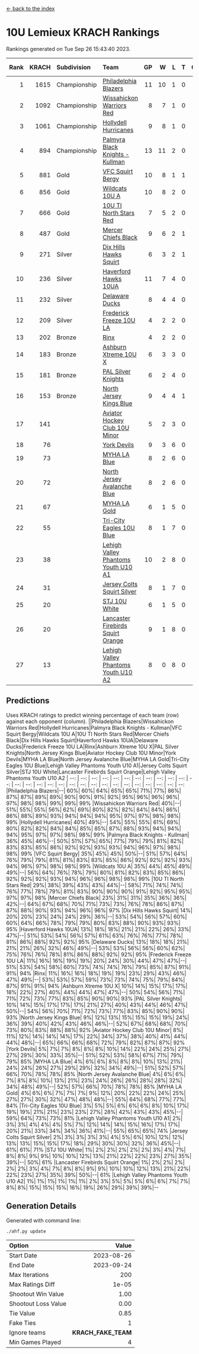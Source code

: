 [<- back to the index](readme.md)
# 10U Lemieux KRACH Rankings
Rankings generated on Tue Sep 26 15:43:40 2023.

Rank|KRACH|Subdivision|Team|GP|W|L|T|OTW|OTL|SoS|Exp Wins|Win Diff
---:|---:|:---|:---|---:|---:|---:|---:|---:|---:|---:|---:|---:
1|1615|Championship|[Philadelphia Blazers](https://gamesheetstats.com/seasons/3659/teams/140393/schedule)|11|10|1|0|1|0|342|10.8|-0.0
2|1092|Championship|[Wissahickon Warriors Red](https://gamesheetstats.com/seasons/3659/teams/140398/schedule)|8|7|1|0|1|0|378|7.8|-0.0
3|1061|Championship|[Hollydell Hurricanes](https://gamesheetstats.com/seasons/3659/teams/140380/schedule)|9|8|1|0|0|0|269|8.9|0.0
4|894|Championship|[Palmyra Black Knights - Kullman](https://gamesheetstats.com/seasons/3659/teams/140392/schedule)|13|11|2|0|0|0|273|11.9|0.0
5|881|Gold|[VFC Squirt Bergy](https://gamesheetstats.com/seasons/3659/teams/140396/schedule)|10|8|1|1|0|1|348|9.7|-0.0
6|856|Gold|[Wildcats 10U A](https://gamesheetstats.com/seasons/3659/teams/140397/schedule)|10|8|2|0|0|0|429|8.8|-0.0
7|666|Gold|[10U TI North Stars Red](https://gamesheetstats.com/seasons/3659/teams/140266/schedule)|7|5|2|0|0|0|458|5.9|0.0
8|487|Gold|[Mercer Chiefs Black](https://gamesheetstats.com/seasons/3659/teams/140386/schedule)|9|6|2|1|0|0|397|7.7|-0.0
9|271|Silver|[Dix Hills Hawks Squirt](https://gamesheetstats.com/seasons/3659/teams/140377/schedule)|6|3|2|1|0|0|381|4.7|0.0
10|236|Silver|[Haverford Hawks 10UA](https://gamesheetstats.com/seasons/3659/teams/140379/schedule)|11|7|4|0|0|1|285|7.9|0.0
11|232|Silver|[Delaware Ducks](https://gamesheetstats.com/seasons/3659/teams/140376/schedule)|8|4|4|0|0|1|447|4.9|0.0
12|209|Silver|[Frederick Freeze 10U LA](https://gamesheetstats.com/seasons/3659/teams/140378/schedule)|4|2|2|0|0|0|356|2.9|0.0
13|202|Bronze|[Rinx](https://gamesheetstats.com/seasons/3659/teams/142499/schedule)|4|2|2|0|0|0|553|2.8|-0.0
14|183|Bronze|[Ashburn Xtreme 10U X](https://gamesheetstats.com/seasons/3659/teams/140374/schedule)|6|3|3|0|0|0|385|3.9|0.0
15|181|Bronze|[PAL Silver Knights](https://gamesheetstats.com/seasons/3659/teams/140391/schedule)|6|2|4|0|0|0|633|2.8|-0.0
16|153|Bronze|[North Jersey Kings Blue](https://gamesheetstats.com/seasons/3659/teams/140390/schedule)|9|4|4|1|0|0|279|5.7|0.0
17|141||[Aviator Hockey Club 10U Minor](https://gamesheetstats.com/seasons/3659/teams/140375/schedule)|5|2|3|0|1|0|251|2.9|0.0
18|76||[York Devils](https://gamesheetstats.com/seasons/3659/teams/140399/schedule)|9|3|6|0|0|0|378|3.8|-0.0
19|73||[MYHA LA Blue](https://gamesheetstats.com/seasons/3659/teams/140387/schedule)|8|2|6|0|0|0|328|2.9|0.0
20|72||[North Jersey Avalanche Blue](https://gamesheetstats.com/seasons/3659/teams/140389/schedule)|8|2|6|0|0|0|368|2.9|0.0
21|67||[MYHA LA Gold](https://gamesheetstats.com/seasons/3659/teams/140388/schedule)|6|1|5|0|0|0|709|1.8|-0.0
22|55||[Tri-City Eagles 10U Blue](https://gamesheetstats.com/seasons/3659/teams/140395/schedule)|8|1|7|0|0|0|586|1.9|0.0
23|38||[Lehigh Valley Phantoms Youth U10 A1](https://gamesheetstats.com/seasons/3659/teams/140383/schedule)|10|2|8|0|0|0|348|2.9|0.0
24|31||[Jersey Colts Squirt Silver](https://gamesheetstats.com/seasons/3659/teams/140381/schedule)|8|1|7|0|0|0|474|1.9|0.0
25|20||[STJ 10U White](https://gamesheetstats.com/seasons/3659/teams/140394/schedule)|6|1|5|0|0|1|231|1.9|0.0
26|20||[Lancaster Firebirds Squirt Orange](https://gamesheetstats.com/seasons/3659/teams/140382/schedule)|9|1|8|0|1|0|324|1.9|0.0
27|13||[Lehigh Valley Phantoms Youth U10 A2](https://gamesheetstats.com/seasons/3659/teams/140384/schedule)|8|0|8|0|0|0|549|0.8|-0.0

## Predictions
Uses KRACH ratings to predict winning percentage of each team (row) against each opponent (column).
||Philadelphia Blazers|Wissahickon Warriors Red|Hollydell Hurricanes|Palmyra Black Knights - Kullman|VFC Squirt Bergy|Wildcats 10U A|10U TI North Stars Red|Mercer Chiefs Black|Dix Hills Hawks Squirt|Haverford Hawks 10UA|Delaware Ducks|Frederick Freeze 10U LA|Rinx|Ashburn Xtreme 10U X|PAL Silver Knights|North Jersey Kings Blue|Aviator Hockey Club 10U Minor|York Devils|MYHA LA Blue|North Jersey Avalanche Blue|MYHA LA Gold|Tri-City Eagles 10U Blue|Lehigh Valley Phantoms Youth U10 A1|Jersey Colts Squirt Silver|STJ 10U White|Lancaster Firebirds Squirt Orange|Lehigh Valley Phantoms Youth U10 A2
| --: | --: | --: | --: | --: | --: | --: | --: | --: | --: | --: | --: | --: | --: | --: | --: | --: | --: | --: | --: | --: | --: | --: | --: | --: | --: | --: | --: 
|Philadelphia Blazers|--| 60%| 60%| 64%| 65%| 65%| 71%| 77%| 86%| 87%| 87%| 89%| 89%| 90%| 90%| 91%| 92%| 95%| 96%| 96%| 96%| 97%| 98%| 98%| 99%| 99%| 99%
|Wissahickon Warriors Red| 40%|--| 51%| 55%| 55%| 56%| 62%| 69%| 80%| 82%| 82%| 84%| 84%| 86%| 86%| 88%| 89%| 93%| 94%| 94%| 94%| 95%| 97%| 97%| 98%| 98%| 99%
|Hollydell Hurricanes| 40%| 49%|--| 54%| 55%| 55%| 61%| 69%| 80%| 82%| 82%| 84%| 84%| 85%| 85%| 87%| 88%| 93%| 94%| 94%| 94%| 95%| 97%| 97%| 98%| 98%| 99%
|Palmyra Black Knights - Kullman| 36%| 45%| 46%|--| 50%| 51%| 57%| 65%| 77%| 79%| 79%| 81%| 82%| 83%| 83%| 85%| 86%| 92%| 92%| 93%| 93%| 94%| 96%| 97%| 98%| 98%| 99%
|VFC Squirt Bergy| 35%| 45%| 45%| 50%|--| 51%| 57%| 64%| 76%| 79%| 79%| 81%| 81%| 83%| 83%| 85%| 86%| 92%| 92%| 92%| 93%| 94%| 96%| 97%| 98%| 98%| 99%
|Wildcats 10U A| 35%| 44%| 45%| 49%| 49%|--| 56%| 64%| 76%| 78%| 79%| 80%| 81%| 82%| 83%| 85%| 86%| 92%| 92%| 92%| 93%| 94%| 96%| 96%| 98%| 98%| 99%
|10U TI North Stars Red| 29%| 38%| 39%| 43%| 43%| 44%|--| 58%| 71%| 74%| 74%| 76%| 77%| 78%| 79%| 81%| 83%| 90%| 90%| 90%| 91%| 92%| 95%| 95%| 97%| 97%| 98%
|Mercer Chiefs Black| 23%| 31%| 31%| 35%| 36%| 36%| 42%|--| 64%| 67%| 68%| 70%| 71%| 73%| 73%| 76%| 78%| 86%| 87%| 87%| 88%| 90%| 93%| 94%| 96%| 96%| 97%
|Dix Hills Hawks Squirt| 14%| 20%| 20%| 23%| 24%| 24%| 29%| 36%|--| 53%| 54%| 56%| 57%| 60%| 60%| 64%| 66%| 78%| 79%| 79%| 80%| 83%| 88%| 90%| 93%| 93%| 95%
|Haverford Hawks 10UA| 13%| 18%| 18%| 21%| 21%| 22%| 26%| 33%| 47%|--| 51%| 53%| 54%| 56%| 57%| 61%| 63%| 76%| 76%| 77%| 78%| 81%| 86%| 88%| 92%| 92%| 95%
|Delaware Ducks| 13%| 18%| 18%| 21%| 21%| 21%| 26%| 32%| 46%| 49%|--| 53%| 53%| 56%| 56%| 60%| 62%| 75%| 76%| 76%| 78%| 81%| 86%| 88%| 92%| 92%| 95%
|Frederick Freeze 10U LA| 11%| 16%| 16%| 19%| 19%| 20%| 24%| 30%| 44%| 47%| 47%|--| 51%| 53%| 54%| 58%| 60%| 73%| 74%| 74%| 76%| 79%| 85%| 87%| 91%| 91%| 94%
|Rinx| 11%| 16%| 16%| 18%| 19%| 19%| 23%| 29%| 43%| 46%| 47%| 49%|--| 53%| 53%| 57%| 59%| 73%| 73%| 74%| 75%| 79%| 84%| 87%| 91%| 91%| 94%
|Ashburn Xtreme 10U X| 10%| 14%| 15%| 17%| 17%| 18%| 22%| 27%| 40%| 44%| 44%| 47%| 47%|--| 50%| 54%| 56%| 71%| 71%| 72%| 73%| 77%| 83%| 85%| 90%| 90%| 93%
|PAL Silver Knights| 10%| 14%| 15%| 17%| 17%| 17%| 21%| 27%| 40%| 43%| 44%| 46%| 47%| 50%|--| 54%| 56%| 70%| 71%| 72%| 73%| 77%| 83%| 85%| 90%| 90%| 93%
|North Jersey Kings Blue|  9%| 12%| 13%| 15%| 15%| 15%| 19%| 24%| 36%| 39%| 40%| 42%| 43%| 46%| 46%|--| 52%| 67%| 68%| 68%| 70%| 73%| 80%| 83%| 88%| 88%| 92%
|Aviator Hockey Club 10U Minor|  8%| 11%| 12%| 14%| 14%| 14%| 17%| 22%| 34%| 37%| 38%| 40%| 41%| 44%| 44%| 48%|--| 65%| 66%| 66%| 68%| 72%| 79%| 82%| 87%| 87%| 92%
|York Devils|  5%|  7%|  7%|  8%|  8%|  8%| 10%| 14%| 22%| 24%| 25%| 27%| 27%| 29%| 30%| 33%| 35%|--| 51%| 52%| 53%| 58%| 67%| 71%| 79%| 79%| 85%
|MYHA LA Blue|  4%|  6%|  6%|  8%|  8%|  8%| 10%| 13%| 21%| 24%| 24%| 26%| 27%| 29%| 29%| 32%| 34%| 49%|--| 51%| 52%| 57%| 66%| 70%| 78%| 78%| 85%
|North Jersey Avalanche Blue|  4%|  6%|  6%|  7%|  8%|  8%| 10%| 13%| 21%| 23%| 24%| 26%| 26%| 28%| 28%| 32%| 34%| 48%| 49%|--| 52%| 57%| 66%| 70%| 78%| 78%| 85%
|MYHA LA Gold|  4%|  6%|  6%|  7%|  7%|  7%|  9%| 12%| 20%| 22%| 22%| 24%| 25%| 27%| 27%| 30%| 32%| 47%| 48%| 48%|--| 55%| 64%| 68%| 77%| 77%| 84%
|Tri-City Eagles 10U Blue|  3%|  5%|  5%|  6%|  6%|  6%|  8%| 10%| 17%| 19%| 19%| 21%| 21%| 23%| 23%| 27%| 28%| 42%| 43%| 43%| 45%|--| 59%| 64%| 73%| 73%| 81%
|Lehigh Valley Phantoms Youth U10 A1|  2%|  3%|  3%|  4%|  4%|  4%|  5%|  7%| 12%| 14%| 14%| 15%| 16%| 17%| 17%| 20%| 21%| 33%| 34%| 34%| 36%| 41%|--| 55%| 65%| 65%| 74%
|Jersey Colts Squirt Silver|  2%|  3%|  3%|  3%|  3%|  4%|  5%|  6%| 10%| 12%| 12%| 13%| 13%| 15%| 15%| 17%| 18%| 29%| 30%| 30%| 32%| 36%| 45%|--| 61%| 61%| 71%
|STJ 10U White|  1%|  2%|  2%|  2%|  2%|  2%|  3%|  4%|  7%|  8%|  8%|  9%|  9%| 10%| 10%| 12%| 13%| 21%| 22%| 22%| 23%| 27%| 35%| 39%|--| 50%| 61%
|Lancaster Firebirds Squirt Orange|  1%|  2%|  2%|  2%|  2%|  2%|  3%|  4%|  7%|  8%|  8%|  9%|  9%| 10%| 10%| 12%| 13%| 21%| 22%| 22%| 23%| 27%| 35%| 39%| 50%|--| 61%
|Lehigh Valley Phantoms Youth U10 A2|  1%|  1%|  1%|  1%|  1%|  1%|  2%|  3%|  5%|  5%|  5%|  6%|  6%|  7%|  7%|  8%|  8%| 15%| 15%| 15%| 16%| 19%| 26%| 29%| 39%| 39%|--

## Generation Details

Generated with command line:
```
./ahf.py update
```

| Option | Value |
| :----- | ----: |
| Start Date | 2023-08-26 |
| End Date | 2023-09-24 |
| Max Iterations | 200 |
| Max Ratings Diff | 1e-05 |
| Shootout Win Value | 1.00 |
| Shootout Loss Value | 0.00 |
| Tie Value | 0.85 |
| Fake Ties | 1 |
| Ignore teams | __KRACH_FAKE_TEAM__ |
| Min Games Played | 4 |

